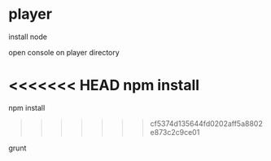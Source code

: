 player
======

install node

open console on player directory

<<<<<<< HEAD
npm install
=======
npm  install
>>>>>>> cf5374d135644fd0202aff5a8802e873c2c9ce01

grunt
